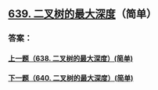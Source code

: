 ## [639. 二叉树的最大深度](https://leetcode-cn.com/problems/merge-two-sorted-lists/)（简单）





### 答案：



#### [上一题（638. 二叉树的最大深度）(简单)](https://github.com/sdwwld/leetCode/blob/master/src/main/java/com/wld/java/leetcode/leetCode0638.md)

#### [下一题（640. 二叉树的最大深度）(简单)](https://github.com/sdwwld/leetCode/blob/master/src/main/java/com/wld/java/leetcode/leetCode0640.md)